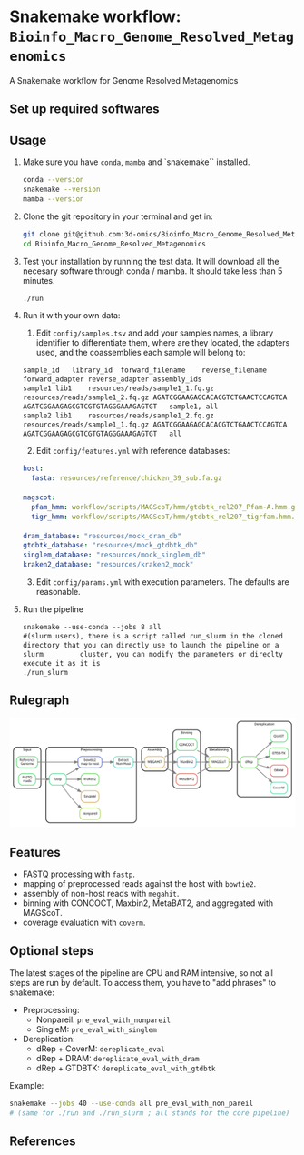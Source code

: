 # Snakemake workflow: `Bioinfo_Macro_Genome_Resolved_Metagenomics`

A Snakemake workflow for Genome Resolved Metagenomics

## Set up required softwares

## Usage
1. Make sure you have `conda`, `mamba` and `snakemake`` installed.
    ```bash
    conda --version
    snakemake --version
    mamba --version
    ```

2. Clone the git repository in your terminal and get in:
    ```bash
    git clone git@github.com:3d-omics/Bioinfo_Macro_Genome_Resolved_Metagenomics.git
    cd Bioinfo_Macro_Genome_Resolved_Metagenomics
    ```

3. Test your installation by running the test data. It will download all the necesary software through conda / mamba. It should take less than 5 minutes.
    ```bash
    ./run
    ```

4. Run it with your own data:

   1. Edit `config/samples.tsv` and add your samples names, a library identifier to differentiate them, where are they located, the adapters used, and the coassemblies each sample will belong to:

    ```tsv
    sample_id	library_id	forward_filename	reverse_filename	forward_adapter	reverse_adapter	assembly_ids
    sample1	lib1	resources/reads/sample1_1.fq.gz	resources/reads/sample1_2.fq.gz	AGATCGGAAGAGCACACGTCTGAACTCCAGTCA	AGATCGGAAGAGCGTCGTGTAGGGAAAGAGTGT	sample1, all
    sample2	lib1	resources/reads/sample1_2.fq.gz	resources/reads/sample1_1.fq.gz	AGATCGGAAGAGCACACGTCTGAACTCCAGTCA	AGATCGGAAGAGCGTCGTGTAGGGAAAGAGTGT	all
    ```

    2. Edit `config/features.yml` with reference databases:

    ```yaml
    host:
      fasta: resources/reference/chicken_39_sub.fa.gz

    magscot:
      pfam_hmm: workflow/scripts/MAGScoT/hmm/gtdbtk_rel207_Pfam-A.hmm.gz
      tigr_hmm: workflow/scripts/MAGScoT/hmm/gtdbtk_rel207_tigrfam.hmm.gz

    dram_database: "resources/mock_dram_db"
    gtdbtk_database: "resources/mock_gtdbtk_db"
    singlem_database: "resources/mock_singlem_db"
    kraken2_database: "resources/kraken2_mock"
    ```

    3. Edit `config/params.yml` with execution parameters. The defaults are reasonable.



5. Run the pipeline
     ```
     snakemake --use-conda --jobs 8 all
     #(slurm users), there is a script called run_slurm in the cloned directory that you can directly use to launch the pipeline on a slurm         cluster, you can modify the parameters or direclty execute it as it is
     ./run_slurm
     ```


## Rulegraph

![rulegraph_simple](rulegraph_simple.svg)

## Features
- FASTQ processing with `fastp`.
- mapping of preprocessed reads against the host with `bowtie2`.
- assembly of non-host reads with `megahit`.
- binning with CONCOCT, Maxbin2, MetaBAT2, and aggregated with MAGScoT.
- coverage evaluation with `coverm`.



## Optional steps

The latest stages of the pipeline are CPU and RAM intensive, so not all steps are run by default. To access them, you have to "add phrases" to snakemake:
- Preprocessing:
  - Nonpareil: `pre_eval_with_nonpareil`
  - SingleM: `pre_eval_with_singlem`
- Dereplication:
  - dRep + CoverM: `dereplicate_eval`
  - dRep + DRAM: `dereplicate_eval_with_dram`
  - dRep + GTDBTK: `dereplicate_eval_with_gtdbtk`

Example:

```bash
snakemake --jobs 40 --use-conda all pre_eval_with_non_pareil
# (same for ./run and ./run_slurm ; all stands for the core pipeline)
```



## References
